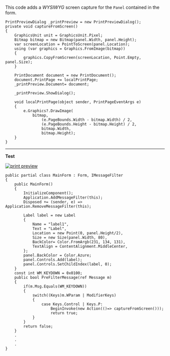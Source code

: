 This code adds a *WYSIWYG* screen capture for the `Panel` contained in the form.

    PrintPreviewDialog _printPreview = new PrintPreviewDialog();
    private void captureFromScreen()
    {
        GraphicsUnit unit = GraphicsUnit.Pixel;
        Bitmap bitmap = new Bitmap(panel.Width, panel.Height);
        var screenLocation = PointToScreen(panel.Location);
        using (var graphics = Graphics.FromImage(bitmap))
        {
            graphics.CopyFromScreen(screenLocation, Point.Empty, panel.Size);
        }

        PrintDocument document = new PrintDocument();
        document.PrintPage += localPrintPage;
        _printPreview.Document= document;

        _printPreview.ShowDialog();

        void localPrintPage(object sender, PrintPageEventArgs e)
        {
            e.Graphics?.DrawImage(
                bitmap,
                    (e.PageBounds.Width - bitmap.Width) / 2,
                    (e.PageBounds.Height - bitmap.Height) / 2,
                    bitmap.Width,
                    bitmap.Height);
        }
    }

***
**Test**

[![print preview][1]][1]

    public partial class MainForm : Form, IMessageFilter
    {
        public MainForm()
        {
            InitializeComponent();
            Application.AddMessageFilter(this);
            Disposed += (sender, e) => Application.RemoveMessageFilter(this);

            Label label = new Label
            {
                Name = "label1",
                Text = "Label",
                Location = new Point(0, panel.Height/2),
                Size = new Size(panel.Width, 80),
                BackColor= Color.FromArgb(231, 134, 131),
                TextAlign = ContentAlignment.MiddleCenter,
            };
            panel.BackColor = Color.Azure;
            panel.Controls.Add(label);
            panel.Controls.SetChildIndex(label, 0);
        }
        const int WM_KEYDOWN = 0x0100;
        public bool PreFilterMessage(ref Message m)
        {
            if(m.Msg.Equals(WM_KEYDOWN))
            {
                switch((Keys)m.WParam | ModifierKeys) 
                {
                    case Keys.Control | Keys.P:
                        BeginInvoke(new Action(()=> captureFromScreen()));
                        return true;
                }
            }
            return false;
        }
        .
        .
        .
    }


  [1]: https://i.stack.imgur.com/waGLb.png